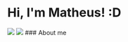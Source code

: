 

# Hi, I'm Matheus! :D
<img src="{BadgeURLHere}" /> 
<img src="{https://img.shields.io/badge/Instagram-E4405F?style=for-the-badge&logo=instagram&logoColor=white}" />
### About me

